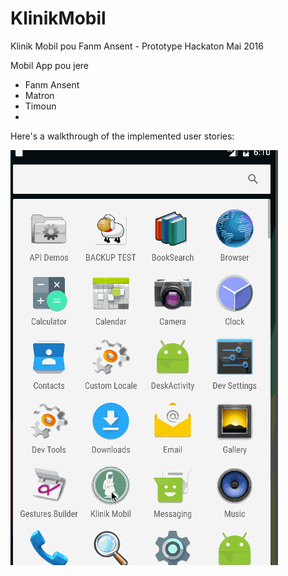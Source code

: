 # KlinikMobil
Klinik Mobil pou Fanm Ansent - Prototype Hackaton Mai 2016

Mobil App pou jere
- Fanm Ansent 
- Matron 
- Timoun 
- 

Here's a walkthrough of the implemented user stories:

<img src='https://github.com/TD-Simulation/KlinikMobil/blob/master/Klinik_Mobil_Video_Walkthrough_Up.gif' title='Video Walkthrough' width='' alt='Video Walkthrough' />


